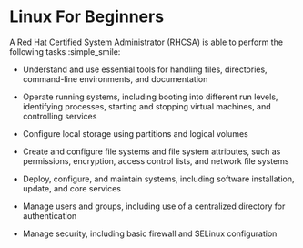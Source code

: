 # Linux For Beginners

A Red Hat Certified System Administrator (RHCSA) is able to perform the following tasks  :simple_smile:

* Understand and use essential tools for handling files, directories, command-line environments, and documentation

* Operate running systems, including booting into different run levels, identifying processes, starting and stopping virtual machines, and controlling services

* Configure local storage using partitions and logical volumes

* Create and configure file systems and file system attributes, such as permissions, encryption, access control lists, and network file systems

* Deploy, configure, and maintain systems, including software installation, update, and core services

* Manage users and groups, including use of a centralized directory for authentication

* Manage security, including basic firewall and SELinux configuration
